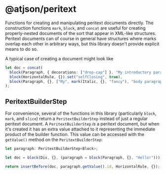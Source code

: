 # @atjson/peritext

Functions for creating and manipulating peritext documents directly. The construction functions `mark`, `block`, and `concat` are useful for creating properly-nested documents of the sort that appear in XML-like structures. Peritext documents can of course in general have structures where marks overlap each other in arbitrary ways, but this library doesn't provide explicit means to do so.

A typical case of creating a document might look like

```typescript
let doc = concat(
  block(Paragraph, { decorations: ["drop-cap"] }, "My introductory paragraph"),
  block(HorizontalRule, {}).set("selfClosing", true),
  block(Paragraph, {}, ["My", mark(Italic, {}, "fancy"), "body paragraph"])
);
```

## PeritextBuilderStep

For convenience, several of the functions in this library (particularly `block`, `mark`, and `slice`) return a `PeritextBuilderStep` instead of just a regular peritext document. A `PeritextBuilderStep` _is_ a peritext document, but when it's created it has an extra value attached to it representing the immediate product of the builder function. This value can be accessed with the `getValue()` method on the `PeritextBuilderStep`:

```typescript
let paragraph: PeritextBuilderStep<Block>;

let doc = block(Div, {}, (paragraph = block(Paragraph, {}, "Hello!")));

return insertBefore(doc, paragraph.getValue().id, HorizontalRule, {});
```
